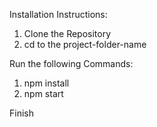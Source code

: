 Installation Instructions:

1. Clone the Repository
2. cd to the project-folder-name

Run the following Commands:
1. npm install
2. npm start

Finish
